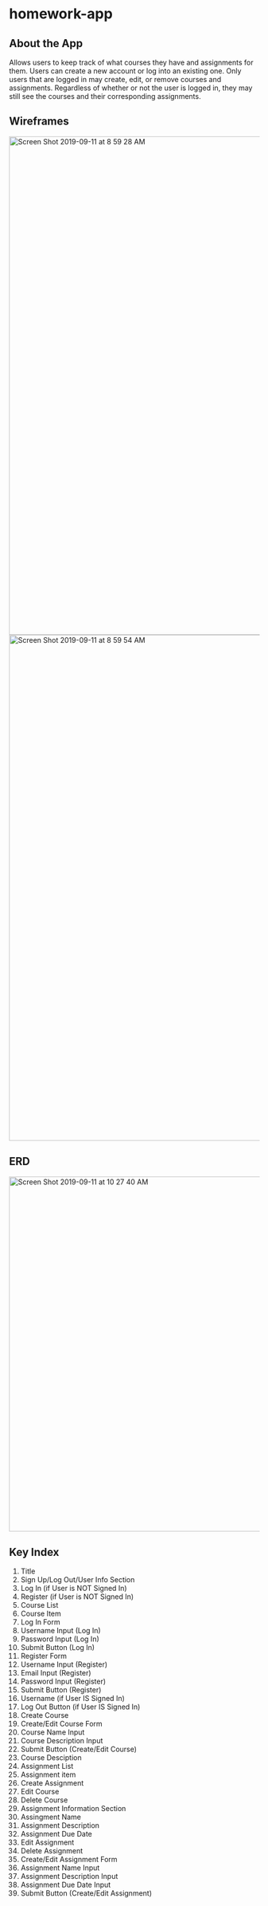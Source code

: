 # homework-app

## About the App
Allows users to keep track of what courses they have and assignments for them. Users can create a new account or log into an existing one. Only users that are logged in may create, edit, or remove courses and assignments. Regardless of whether or not the user is logged in, they may still see the courses and their corresponding assignments.

## Wireframes
<img width="1000" alt="Screen Shot 2019-09-11 at 8 59 28 AM" src="https://user-images.githubusercontent.com/44616151/64699618-23e44200-d473-11e9-80c1-29f84f854bb2.png">
<img width="1015" alt="Screen Shot 2019-09-11 at 8 59 54 AM" src="https://user-images.githubusercontent.com/44616151/64701008-f0ef7d80-d475-11e9-9e6e-28afc932c6ab.png">

## ERD
<img width="712" alt="Screen Shot 2019-09-11 at 10 27 40 AM" src="https://user-images.githubusercontent.com/44616151/64706264-36fd0f00-d47f-11e9-9ba4-bfd893e97915.png">

## Key Index
1. Title
2. Sign Up/Log Out/User Info Section
3. Log In (if User is NOT Signed In)
4. Register (if User is NOT Signed In)
5. Course List
6. Course Item
7. Log In Form
8. Username Input (Log In)
9. Password Input (Log In)
10. Submit Button (Log In)
11. Register Form
12. Username Input (Register)
13. Email Input (Register)
14. Password Input (Register)
15. Submit Button (Register)
16. Username (if User IS Signed In)
17. Log Out Button (if User IS Signed In)
18. Create Course
19. Create/Edit Course Form
20. Course Name Input
21. Course Description Input
22. Submit Button (Create/Edit Course)
23. Course Desciption
24. Assignment List
25. Assignment item
26. Create Assignment
27. Edit Course
28. Delete Course
29. Assignment Information Section
30. Assingment Name
31. Assignment Description
32. Assignment Due Date
33. Edit Assignment
34. Delete Assignment
35. Create/Edit Assignment Form
36. Assignment Name Input
37. Assignment Description Input
38. Assignment Due Date Input
39. Submit Button (Create/Edit Assignment)
